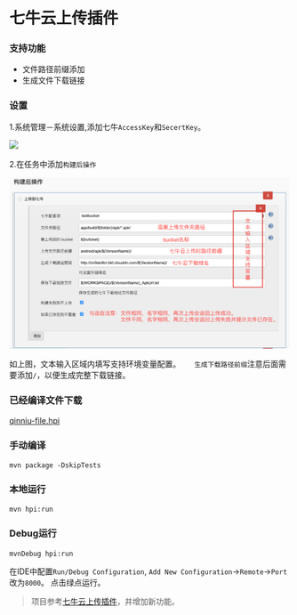 七牛云上传插件
===========

### 支持功能

* 文件路径前缀添加　　
* 生成文件下载链接


### 设置

1.系统管理－系统设置,添加七牛`AccessKey`和`SecertKey`。

![](img/system_setting.png)

2.在任务中添加`构建后操作`

![](img/bucket_setting.png)

如上图，文本输入区域内填写支持环境变量配置。　　
`生成下载路径前缀`注意后面需要添加`/`，以便生成完整下载链接。

### 已经编译文件下载

[qinniu-file.hpi](https://github.com/onloadcc/qiniu-file/blob/master/qinniu-file-1.5.hpi?raw=true)

### 手动编译
```
mvn package -DskipTests
```

### 本地运行
```
mvn hpi:run
```

### Debug运行
```
mvnDebug hpi:run
```
在IDE中配置`Run/Debug Configuration`,
`Add New Configuration`->`Remote`->`Port`改为`8000`。
点击绿点运行。

> 项目参考[七牛云上传插件](https://github.com/ipy/qiniu-plugin)，并增加新功能。


